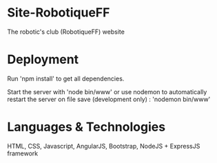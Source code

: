 # Site-RobotiqueFF

The robotic's club (RobotiqueFF) website 

# Deployment
 
Run 'npm install' to get all dependencies.

Start the server with 'node bin/www' or use nodemon to automatically restart the server on file save (development only) : 'nodemon bin/www'

# Languages & Technologies

HTML, CSS, Javascript, AngularJS, Bootstrap,  NodeJS + ExpressJS framework
